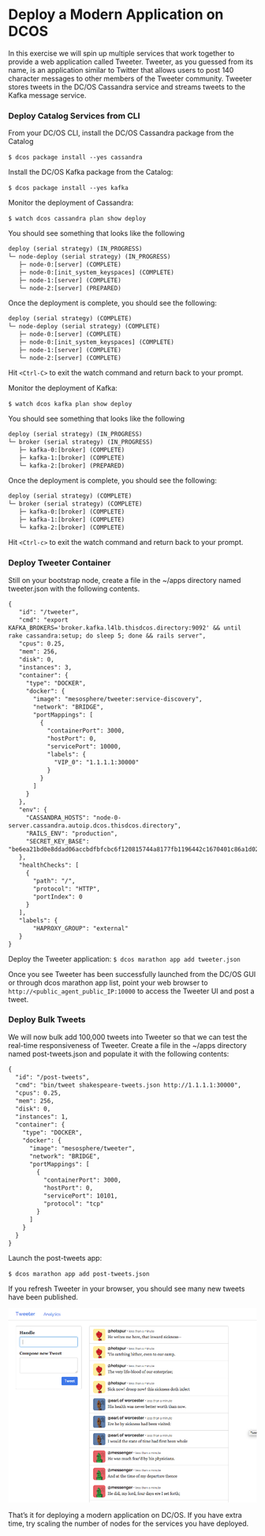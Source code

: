 

# Deploy a Modern Application on DCOS

In this exercise we will spin up multiple services that work together to provide a web application called Tweeter. Tweeter, as you guessed from its name, is an application similar to Twitter that allows users to post 140 character messages to other members of the Tweeter community. Tweeter stores tweets in the DC/OS Cassandra service and streams tweets to the Kafka message service.

### Deploy Catalog Services from CLI

From your DC/OS CLI, install the DC/OS Cassandra package from the Catalog

`$ dcos package install --yes cassandra`

Install the DC/OS Kafka package from the Catalog:

`$ dcos package install --yes kafka`

Monitor the deployment of Cassandra:

`$ watch dcos cassandra plan show deploy`

You should see something that looks like the following
```
deploy (serial strategy) (IN_PROGRESS)
└─ node-deploy (serial strategy) (IN_PROGRESS)
   ├─ node-0:[server] (COMPLETE)
   ├─ node-0:[init_system_keyspaces] (COMPLETE)
   ├─ node-1:[server] (COMPLETE)
   └─ node-2:[server] (PREPARED)
```        

Once the deployment is complete, you should see the following:
```
deploy (serial strategy) (COMPLETE)
└─ node-deploy (serial strategy) (COMPLETE)
   ├─ node-0:[server] (COMPLETE)
   ├─ node-0:[init_system_keyspaces] (COMPLETE)
   ├─ node-1:[server] (COMPLETE)
   └─ node-2:[server] (COMPLETE)
```        

Hit `<Ctrl-C>` to exit the watch command and return back to your prompt.

Monitor the deployment of Kafka:

`$ watch dcos kafka plan show deploy`

You should see something that looks like the following
```
deploy (serial strategy) (IN_PROGRESS)
└─ broker (serial strategy) (IN_PROGRESS)
   ├─ kafka-0:[broker] (COMPLETE)
   ├─ kafka-1:[broker] (COMPLETE)
   └─ kafka-2:[broker] (PREPARED)
```        
Once the deployment is complete, you should see the following:
```
deploy (serial strategy) (COMPLETE)
└─ broker (serial strategy) (COMPLETE)
   ├─ kafka-0:[broker] (COMPLETE)
   ├─ kafka-1:[broker] (COMPLETE)
   └─ kafka-2:[broker] (COMPLETE)
```            

Hit `<Ctrl-c>` to exit the watch command and return back to your prompt.

### Deploy Tweeter Container

Still on your bootstrap node, create a file in the ~/apps directory named tweeter.json with the following contents.
```
{
   "id": "/tweeter",
   "cmd": "export KAFKA_BROKERS='broker.kafka.l4lb.thisdcos.directory:9092' && until rake cassandra:setup; do sleep 5; done && rails server",
   "cpus": 0.25,
   "mem": 256,
   "disk": 0,
   "instances": 3,
   "container": {
     "type": "DOCKER",
     "docker": {
       "image": "mesosphere/tweeter:service-discovery",
       "network": "BRIDGE",
       "portMappings": [
         {
           "containerPort": 3000,
           "hostPort": 0,
           "servicePort": 10000,
           "labels": {
             "VIP_0": "1.1.1.1:30000"
           }
         }
       ]
     }
   },
   "env": {
     "CASSANDRA_HOSTS": "node-0-server.cassandra.autoip.dcos.thisdcos.directory",
     "RAILS_ENV": "production",
     "SECRET_KEY_BASE": "be6ea21bd0e8ddad06accbdfbfcbc6f120815744a8177fb1196442c1670401c86a1d020f1fb62f9b7d6bacc8cf818de277d23d3f3e7dcf704ca88965e5b9ed86"
   },
   "healthChecks": [
     {
       "path": "/",
       "protocol": "HTTP",
       "portIndex": 0
     }
   ],
   "labels": {
       "HAPROXY_GROUP": "external"
   }
}
```
Deploy the Tweeter application:
`$ dcos marathon app add tweeter.json`

Once you see Tweeter has been successfully launched from the DC/OS GUI or through dcos marathon app list, point your web browser to `http://<public_agent_public_IP:10000` to access the Tweeter UI and post a tweet.


### Deploy Bulk Tweets 
We will now bulk add 100,000 tweets into Tweeter so that we can test the real-time responsiveness of Tweeter. Create a file in the ~/apps directory named post-tweets.json and populate it with the following contents:
```
{
  "id": "/post-tweets",
  "cmd": "bin/tweet shakespeare-tweets.json http://1.1.1.1:30000",
  "cpus": 0.25,
  "mem": 256,
  "disk": 0,
  "instances": 1,
  "container": {
    "type": "DOCKER",
    "docker": {
      "image": "mesosphere/tweeter",
      "network": "BRIDGE",
      "portMappings": [
        {
          "containerPort": 3000,
          "hostPort": 0,
          "servicePort": 10101,
          "protocol": "tcp"
        }
      ]
    }
  }
}
```
Launch the post-tweets app:

`$ dcos marathon app add post-tweets.json`

If you refresh Tweeter in your browser, you should see many new tweets have been published.


![Alt text](tweeter.png?raw=true "Browser Page Screenshot")


That’s it for deploying a modern application on DC/OS.  If you have extra time, try scaling the number of nodes for the services you have deployed.









